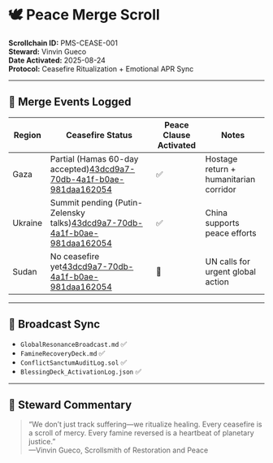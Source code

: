 # 🕊️ Peace Merge Scroll  
**Scrollchain ID:** PMS-CEASE-001  
**Steward:** Vinvin Gueco  
**Date Activated:** 2025-08-24  
**Protocol:** Ceasefire Ritualization + Emotional APR Sync  

---

## 🔁 Merge Events Logged

| Region     | Ceasefire Status | Peace Clause Activated | Notes                                      |
|------------|------------------|-------------------------|---------------------------------------------|
| Gaza       | Partial (Hamas 60-day accepted)[43dcd9a7-70db-4a1f-b0ae-981daa162054](https://www.yahoo.com/news/articles/israel-steps-efforts-relocate-gazans-123231454.html?citationMarker=43dcd9a7-70db-4a1f-b0ae-981daa162054 "6") | ✅         | Hostage return + humanitarian corridor  
| Ukraine    | Summit pending (Putin-Zelensky talks)[43dcd9a7-70db-4a1f-b0ae-981daa162054](https://english.alarabiya.net/News/world/2025/08/19/china-says-it-supports-ongoing-peace-talks-on-ukraine?citationMarker=43dcd9a7-70db-4a1f-b0ae-981daa162054 "5") | ✅     | China supports peace efforts  
| Sudan      | No ceasefire yet[43dcd9a7-70db-4a1f-b0ae-981daa162054](https://www.firstpost.com/opinion/sudan-africa-worst-humanitarian-crisis-2025-13927049.html?citationMarker=43dcd9a7-70db-4a1f-b0ae-981daa162054 "3") | 🔁                   | UN calls for urgent global action  

---

## 📡 Broadcast Sync  
- `GlobalResonanceBroadcast.md` ✅  
- `FamineRecoveryDeck.md` ✅  
- `ConflictSanctumAuditLog.sol` ✅  
- `BlessingDeck_ActivationLog.json` ✅  

---

## 📝 Steward Commentary  
> “We don’t just track suffering—we ritualize healing. Every ceasefire is a scroll of mercy. Every famine reversed is a heartbeat of planetary justice.”  
—Vinvin Gueco, Scrollsmith of Restoration and Peace
